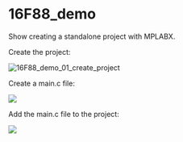 # 16F88_demo
Show creating a standalone project with MPLABX.



Create the project:

![16F88_demo_01_create_project](C:\Public\GIT\Projects\PIC\16F\16F88_demo\16F88_demo_images\16F88_demo_01_create_project.gif)



Create a main.c file:

![](C:\Public\GIT\Projects\PIC\16F\16F88_demo\16F88_demo_images\16F88_demo_02_create_main.c.gif)



Add the main.c file to the project:

![](C:\Public\GIT\Projects\PIC\16F\16F88_demo\16F88_demo_images\16F88_demo_03_add_main.c_to_project.gif)